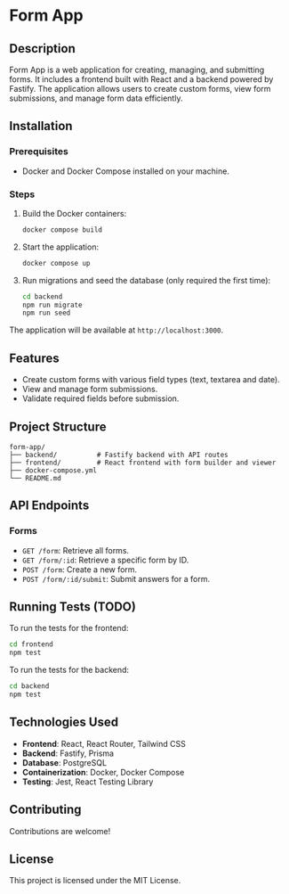 # Form App

## Description

Form App is a web application for creating, managing, and submitting forms. It includes a frontend built with React and a backend powered by Fastify. The application allows users to create custom forms, view form submissions, and manage form data efficiently.

## Installation

### Prerequisites

- Docker and Docker Compose installed on your machine.

### Steps

1. Build the Docker containers:

   ```bash
   docker compose build
   ```

2. Start the application:

   ```bash
   docker compose up
   ```

3. Run migrations and seed the database (only required the first time):
   ```bash
   cd backend
   npm run migrate
   npm run seed
   ```

The application will be available at `http://localhost:3000`.

## Features

- Create custom forms with various field types (text, textarea and date).
- View and manage form submissions.
- Validate required fields before submission.

## Project Structure

```
form-app/
├── backend/          # Fastify backend with API routes
├── frontend/         # React frontend with form builder and viewer
├── docker-compose.yml
└── README.md
```

## API Endpoints

### Forms

- `GET /form`: Retrieve all forms.
- `GET /form/:id`: Retrieve a specific form by ID.
- `POST /form`: Create a new form.
- `POST /form/:id/submit`: Submit answers for a form.

## Running Tests (TODO)

To run the tests for the frontend:

```bash
cd frontend
npm test
```

To run the tests for the backend:

```bash
cd backend
npm test
```

## Technologies Used

- **Frontend**: React, React Router, Tailwind CSS
- **Backend**: Fastify, Prisma
- **Database**: PostgreSQL
- **Containerization**: Docker, Docker Compose
- **Testing**: Jest, React Testing Library

## Contributing

Contributions are welcome!

## License

This project is licensed under the MIT License.
